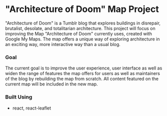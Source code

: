 # "Architecture of Doom" Map Project

"Architecture of Doom" is a Tumblr blog that explores buildings in disrepair, brutalist, desolate, and totalitarian architecture. 
This project will focus on improving the Map "Architecture of Doom" currently uses, created with Google My Maps. The map offers a unique way of exploring architecture in an exciting way, more interactive way than a usual blog.


### Goal

The current goal is to improve the user experience, user interface as well as widen the range of features the map offers for users as well as maintainers of the blog by rebuilding the map from scratch. All content featured on the current map will be included in the new map.

### Built Using

- react, react-leaflet
